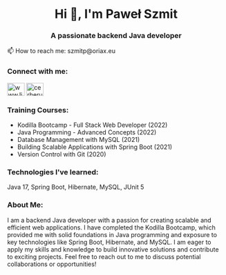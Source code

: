<h1 align="center">Hi 👋, I'm Paweł Szmit</h1>
<h3 align="center">A passionate backend Java developer</h3>
📫 How to reach me: szmitp@oriax.eu
<h3 align="left">Connect with me:</h3>
<p align="left">
<a href="http://linkedin.com/in/paweł-szmit-b5a512243" target="blank"><img align="center" src="https://raw.githubusercontent.com/rahuldkjain/github-profile-readme-generator/master/src/images/icons/Social/linked-in-alt.svg" alt="www.linkedin.com/in/paweł-szmit-b5a512243" height="30" width="40" /></a>
<a href="https://www.leetcode.com/cerberus_agnon" target="blank"><img align="center" src="https://raw.githubusercontent.com/rahuldkjain/github-profile-readme-generator/master/src/images/icons/Social/leet-code.svg" alt="cerberus_agnon" height="30" width="40" /></a>
</p>
<h3 align="left">Training Courses:</h3>
<ul>
  <li>Kodilla Bootcamp - Full Stack Web Developer (2022)</li>
  <li>Java Programming - Advanced Concepts (2022)</li>
  <li>Database Management with MySQL (2021)</li>
  <li>Building Scalable Applications with Spring Boot (2021)</li>
  <li>Version Control with Git (2020)</li>
</ul>
<h3 align="left">Technologies I've learned:</h3>
<p align="left">
  Java 17, Spring Boot, Hibernate, MySQL, JUnit 5
</p>
<h3 align="left">About Me:</h3>
<p align="left">
I am a backend Java developer with a passion for creating scalable and efficient web applications. I have completed the Kodilla Bootcamp, which provided me with solid foundations in Java programming and exposure to key technologies like Spring Boot, Hibernate, and MySQL. I am eager to apply my skills and knowledge to build innovative solutions and contribute to exciting projects. Feel free to reach out to me to discuss potential collaborations or opportunities!</p>
